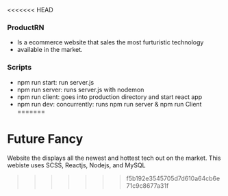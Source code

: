 <<<<<<< HEAD
### ProductRN
* Is a ecommerce website that sales the most furturistic technology
* available in the market. 

### Scripts
* npm run start: run server.js
* npm run server: runs server.js with nodemon
* npm run client: goes into production directory and start react app
* npm run dev: concurrently: runs npm run server & npm run Client
=======
# Future Fancy
Website the displays all the newest and hottest tech out on the market.
This webiste uses SCSS, Reactjs, Nodejs, and MySQL
>>>>>>> f5b192e3545705d7d610a64cb6e71c9c8677a31f
